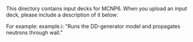 This directory contains input decks for MCNP6. When you upload an input deck, please include a description of it below:

For example: example.i: "Runs the DD-generator model and propagates neutrons through wall."
